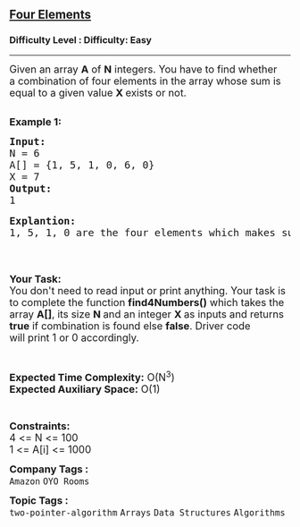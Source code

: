 <h2><a href="https://www.geeksforgeeks.org/problems/four-elements2452/1?page=2&category=two-pointer-algorithm&sortBy=submissions">Four Elements</a></h2><h3>Difficulty Level : Difficulty: Easy</h3><hr><div class="problems_problem_content__Xm_eO"><p><span style="font-size:18px">Given an array <strong>A</strong> of <strong>N</strong> integers. You have to&nbsp;find whether a&nbsp;combination of four elements in the array whose sum is equal to a given value <strong>X </strong>exists or not.</span><br>
&nbsp;</p>

<p><span style="font-size:18px"><strong>Example 1:</strong></span></p>

<pre><span style="font-size:18px"><strong>Input:</strong>
N = 6
A[] = {1, 5, 1, 0, 6, 0}
X = 7
<strong>Output:</strong>
1</span>

<span style="font-size:18px"><strong>Explantion:
</strong>1, 5, 1, 0 are the four elements which makes sum 7.</span></pre>

<p>&nbsp;</p>

<p><br>
<span style="font-size:18px"><strong>Your Task:&nbsp;&nbsp;</strong><br>
You don't need to read input or print anything. Your task is to complete the function&nbsp;<strong>find4Numbers()</strong>&nbsp;which takes the array <strong>A[]</strong>, its size <strong>N </strong>and an integer <strong>X&nbsp;</strong>as inputs and returns <strong>true</strong> if combination is found else <strong>false</strong>. Driver code will&nbsp;print 1 or 0 accordingly.</span></p>

<p>&nbsp;</p>

<p><span style="font-size:18px"><strong>Expected Time Complexity:</strong> O(N<sup>3</sup>)<br>
<strong>Expected Auxiliary Space:</strong> O(1)</span></p>

<p>&nbsp;</p>

<p><span style="font-size:18px"><strong>Constraints:</strong><br>
4 &lt;= N &lt;= 100<br>
1 &lt;= A[i] &lt;= 1000</span></p>
</div><p><span style=font-size:18px><strong>Company Tags : </strong><br><code>Amazon</code>&nbsp;<code>OYO Rooms</code>&nbsp;<br><p><span style=font-size:18px><strong>Topic Tags : </strong><br><code>two-pointer-algorithm</code>&nbsp;<code>Arrays</code>&nbsp;<code>Data Structures</code>&nbsp;<code>Algorithms</code>&nbsp;